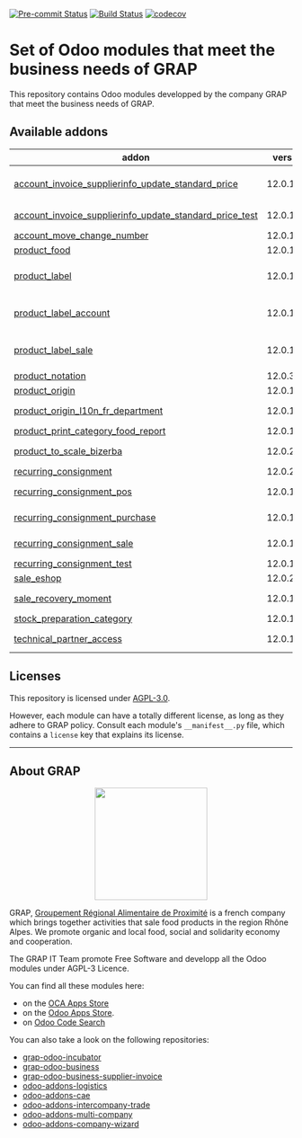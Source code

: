 
<!-- /!\ Non OCA Context : Set here the badge of your runbot / runboat instance. -->
[![Pre-commit Status](https://github.com/grap/grap-odoo-business/actions/workflows/pre-commit.yml/badge.svg?branch=12.0)](https://github.com/grap/grap-odoo-business/actions/workflows/pre-commit.yml?query=branch%3A12.0)
[![Build Status](https://github.com/grap/grap-odoo-business/actions/workflows/test.yml/badge.svg?branch=12.0)](https://github.com/grap/grap-odoo-business/actions/workflows/test.yml?query=branch%3A12.0)
[![codecov](https://codecov.io/gh/grap/grap-odoo-business/branch/12.0/graph/badge.svg)](https://codecov.io/gh/grap/grap-odoo-business)
<!-- /!\ Non OCA Context : Set here the badge of your translation instance. -->

<!-- /!\ do not modify above this line -->

# Set of Odoo modules that meet the business needs of GRAP

This repository contains Odoo modules developped by the company GRAP that meet the business needs of GRAP.

<!-- /!\ do not modify below this line -->

<!-- prettier-ignore-start -->

[//]: # (addons)

Available addons
----------------
addon | version | maintainers | summary
--- | --- | --- | ---
[account_invoice_supplierinfo_update_standard_price](account_invoice_supplierinfo_update_standard_price/) | 12.0.1.1.3 |  | In the supplier invoice, automatically update all products whose standard price on the line is different from the product standard price
[account_invoice_supplierinfo_update_standard_price_test](account_invoice_supplierinfo_update_standard_price_test/) | 12.0.1.0.3 |  | Test module for the module account_invoice_supplierinfo_update_standard_price
[account_move_change_number](account_move_change_number/) | 12.0.1.1.2 |  | Allow special user to rename account move
[product_food](product_food/) | 12.0.1.1.9 |  | Products - Food Informations
[product_label](product_label/) | 12.0.1.1.5 | [![legalsylvain](https://github.com/legalsylvain.png?size=30px)](https://github.com/legalsylvain) [![quentinDupont](https://github.com/quentinDupont.png?size=30px)](https://github.com/quentinDupont) | Product Labels
[product_label_account](product_label_account/) | 12.0.1.1.4 | [![legalsylvain](https://github.com/legalsylvain.png?size=30px)](https://github.com/legalsylvain) [![quentinDupont](https://github.com/quentinDupont.png?size=30px)](https://github.com/quentinDupont) | Product Labels (Invoice Glue Module)
[product_label_sale](product_label_sale/) | 12.0.1.1.4 | [![legalsylvain](https://github.com/legalsylvain.png?size=30px)](https://github.com/legalsylvain) [![quentinDupont](https://github.com/quentinDupont.png?size=30px)](https://github.com/quentinDupont) | Product Labels (Sale Glue Module)
[product_notation](product_notation/) | 12.0.3.1.1 |  | Product Notation
[product_origin](product_origin/) | 12.0.1.1.5 |  | Origin for Products
[product_origin_l10n_fr_department](product_origin_l10n_fr_department/) | 12.0.1.1.1 |  | Origin Information for Products (French Departments)
[product_print_category_food_report](product_print_category_food_report/) | 12.0.1.1.7 |  | Food report like pricetags
[product_to_scale_bizerba](product_to_scale_bizerba/) | 12.0.2.0.3 |  | Synchronize Odoo database with Retail Connect Bizerba System
[recurring_consignment](recurring_consignment/) | 12.0.2.0.1 |  | Sale - Handle Recurring Consignments
[recurring_consignment_pos](recurring_consignment_pos/) | 12.0.1.1.2 |  | Glue module for Recurring Consignment and PoS modules
[recurring_consignment_purchase](recurring_consignment_purchase/) | 12.0.1.1.4 |  | Glue module for Recurring Consignment and Purchase modules
[recurring_consignment_sale](recurring_consignment_sale/) | 12.0.1.1.2 |  | Glue module for Recurring Consignment and Sale modules
[recurring_consignment_test](recurring_consignment_test/) | 12.0.1.1.7 |  | Test module for Recurring_ Consignment Module
[sale_eshop](sale_eshop/) | 12.0.2.0.0 |  | Allow connection to Odoo eShop Project
[sale_recovery_moment](sale_recovery_moment/) | 12.0.1.2.2 |  | Manage Recovery Moments and Places for Sale Order
[stock_preparation_category](stock_preparation_category/) | 12.0.1.1.2 |  | Manage Preparation Categories for stock moves
[technical_partner_access](technical_partner_access/) | 12.0.1.2.1 |  | Limit the access of the partners created when creating companies and users.

[//]: # (end addons)

<!-- prettier-ignore-end -->

## Licenses

This repository is licensed under [AGPL-3.0](LICENSE).

However, each module can have a totally different license, as long as they adhere to GRAP
policy. Consult each module's `__manifest__.py` file, which contains a `license` key
that explains its license.

----

## About GRAP

<p align="center">
   <img src="http://www.grap.coop/wp-content/uploads/2016/11/GRAP.png" width="200"/>
</p>

GRAP, [Groupement Régional Alimentaire de Proximité](http://www.grap.coop) is a
french company which brings together activities that sale food products in the
region Rhône Alpes. We promote organic and local food, social and solidarity
economy and cooperation.

The GRAP IT Team promote Free Software and developp all the Odoo modules under
AGPL-3 Licence.

You can find all these modules here:

* on the [OCA Apps Store](https://odoo-community.org/shop?&search=GRAP)
* on the [Odoo Apps Store](https://www.odoo.com/apps/modules/browse?author=GRAP).
* on [Odoo Code Search](https://odoo-code-search.com/ocs/search?q=author%3AOCA+author%3AGRAP)

You can also take a look on the following repositories:

* [grap-odoo-incubator](https://github.com/grap/grap-odoo-incubator)
* [grap-odoo-business](https://github.com/grap/grap-odoo-business)
* [grap-odoo-business-supplier-invoice](https://github.com/grap/grap-odoo-business-supplier-invoice)
* [odoo-addons-logistics](https://github.com/grap/odoo-addons-logistics)
* [odoo-addons-cae](https://github.com/grap/odoo-addons-cae)
* [odoo-addons-intercompany-trade](https://github.com/grap/odoo-addons-intercompany-trade)
* [odoo-addons-multi-company](https://github.com/grap/odoo-addons-multi-company)
* [odoo-addons-company-wizard](https://github.com/grap/odoo-addons-company-wizard)

